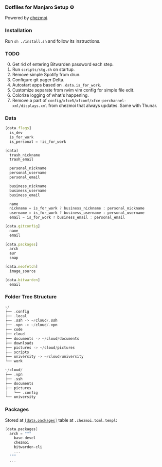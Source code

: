 ### Dotfiles for Manjaro Setup :gear:

Powered by [chezmoi](https://github.com/twpayne/chezmoi).

### Installation

Run `sh ./install.sh` and follow its instructions.

### TODO
0. Get rid of entering Bitwarden password each step.
1. Run `scripts/stg.sh` on startup.
2. Remove simple Spotify from drun.
3. Configure git pager Delta.
4. Autostart apps based on `.data.is_for_work`.
5. Customize separate from nvim vim config for simple file edit.
6. Colorize logging of what's happening.
7. Remove a part of `config/xfce5/xfconf/xfce-perchannel-xml/displays.xml` from chezmoi that always updates. Same with Thunar.

### Data
```js
[data.flags]
  is_dev
  is_for_work
  is_personal = !is_for_work

[data]
  trash_nickname
  trash_email

  personal_nickname
  personal_username
  personal_email

  business_nickname
  business_username
  business_email

  name
  nickname = is_for_work ? business_nickname : personal_nickname
  username = is_for_work ? business_username : personal_username
  email = is_for_work ? business_email : personal_email

[data.gitconfig]
  name
  email
 
[data.packages]
  arch
  aur
  snap

[data.neofetch]
  image_source

[data.bitwarden]
  email
```

### Folder Tree Structure

```go
~/  
├── .config  
├── .local  
├── .ssh -> ~/cloud/.ssh  
├── .vpn -> ~/cloud/.vpn  
├── code  
├── cloud  
├── documents -> ~/cloud/documents  
├── downloads  
├── pictures -> ~/cloud/pictures  
├── scripts  
├── university -> ~/cloud/university  
└── work  

~/cloud/  
├── .vpn  
├── .ssh  
├── documents  
├── pictures  
│   └── .config  
└── university  
```

### Packages

Stored at [`[data.packages]`](https://github.com/edvein-rin/dotfiles/blob/main/home/.chezmoi.toml.tmpl#L23) table at `.chezmoi.toml.templ`:
```go
[data.packages]
  arch = """
    base-devel
    chezmoi
    bitwarden-cli
    ...
  """
  ...
```
